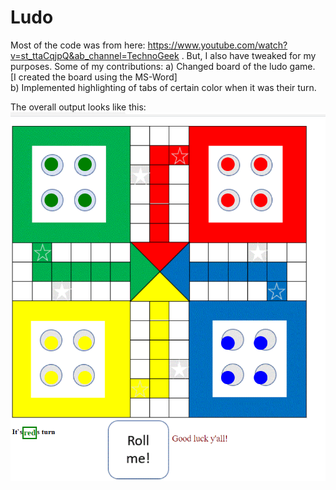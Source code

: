 # Ludo

Most of the code was from here: https://www.youtube.com/watch?v=st_ttaCqjpQ&ab_channel=TechnoGeek . But, I also have tweaked for my purposes.
Some of my contributions:
a) Changed board of the ludo game.<br>
[I created the board using the MS-Word]<br>
b) Implemented highlighting of tabs of certain color when it was their turn.<br> 

The overall output looks like this:
![My Image](https://github.com/parvatsapkota/ludo.github.io/blob/master/Images/myversion.PNG)


